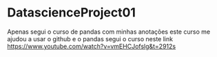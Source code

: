 # DatascienceProject01
 Apenas segui o curso de pandas com minhas anotações
este curso me ajudou a usar o github e o pandas
segui o curso neste link
https://www.youtube.com/watch?v=vmEHCJofslg&t=2912s
